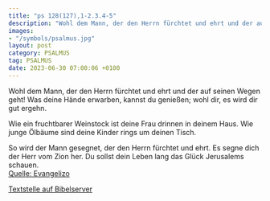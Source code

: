 ```yaml
---
title: "ps 128(127),1-2.3.4-5"
description: "Wohl dem Mann, der den Herrn fürchtet und ehrt und der auf seinen Wegen geht! Was deine Hände erwarben, kannst du genießen; wohl dir, es wird dir gut ergehn.  Wie ein fruchtbarer Weinstock ist deine Frau drinnen in deinem Haus. Wie junge Ölbäume sind deine Kinder rings um de...."
images:
- "/symbols/psalmus.jpg"
layout: post
category: PSALMUS
tag: PSALMUS
date: 2023-06-30 07:00:06 +0100
---
```

Wohl dem Mann, der den Herrn fürchtet und ehrt
und der auf seinen Wegen geht!
Was deine Hände erwarben, kannst du genießen;
wohl dir, es wird dir gut ergehn.

Wie ein fruchtbarer Weinstock ist deine Frau
drinnen in deinem Haus.
Wie junge Ölbäume sind deine Kinder
rings um deinen Tisch.<!--more-->

So wird der Mann gesegnet,
der den Herrn fürchtet und ehrt.
Es segne dich der Herr vom Zion her.
Du sollst dein Leben lang das Glück Jerusalems schauen.<br>
[Quelle: Evangelizo](https://evangeliumtagfuertag.org/DE/gospel)

[Textstelle auf Bibelserver](https://www.bibleserver.com/EU/ps128(127),1-2.3.4-5)
